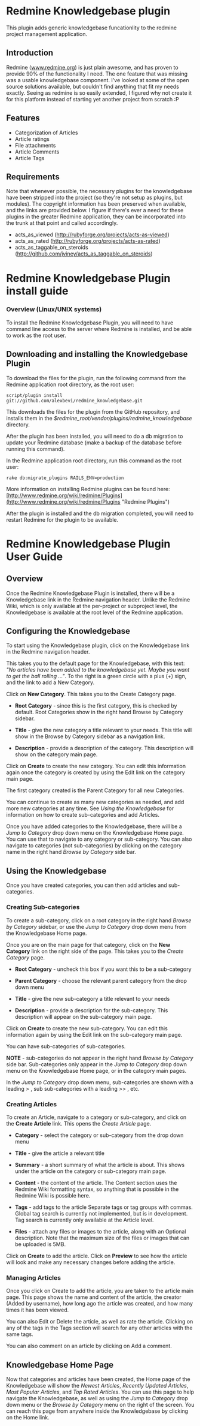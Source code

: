 # Redmine Knowledgebase plugin

This plugin adds generic knowledgebase funcationlity to the redmine project management application.

## Introduction

Redmine (www.redmine.org) is just plain awesome, and has proven to provide 90% of the functionality I need. The one feature that was missing was a usable knowledgebase component. I've looked at some of the open source solutions available, but couldn't find anything that fit my needs exactly. Seeing as redmine is so easily extended, I figured why not create it for this platform instead of starting yet another project from scratch :P

## Features

* Categorization of Articles
* Article ratings
* File attachments
* Article Comments
* Article Tags

## Requirements

Note that whenever possible, the necessary plugins for the knowledgebase have been stripped into the project (so they're not setup as plugins, but modules). The copyright information has been preserved when available, and the links are provided below.
I figure if there's ever a need for these plugins in the greater Redmine application, they can be incorporated into the trunk at that point and called accordingly.

* acts_as_viewed (http://rubyforge.org/projects/acts-as-viewed)
* acts_as_rated (http://rubyforge.org/projects/acts-as-rated)
* acts_as_taggable_on_steroids (http://github.com/jviney/acts_as_taggable_on_steroids)

# Redmine Knowledgebase Plugin install guide

### Overview (Linux/UNIX systems)

To install the Redmine Knowledgebase Plugin, you will need to have
command line access to the server where Redmine is installed, and be able to work as the root user.


## Downloading and installing the Knowledgebase Plugin

To download the files for the plugin, run the following command from the
Redmine application root directory, as the root user:

<pre><code>script/plugin install git://github.com/alexbevi/redmine_knowledgebase.git</code></pre>

This downloads the files for the plugin from the GitHub repository, and
installs them in the *$redmine\_root/vendor/plugins/redmine\_knowledgebase*
directory.

After the plugin has been installed, you will need to do a db migration
to update your Redmine database (make a backup of the database before
running this command).

In the Redmine application root directory, run this command as the root
user:

<pre><code>rake db:migrate_plugins RAILS_ENV=production</code></pre>


More information on installing Redmine plugins can be found here: [http://www.redmine.org/wiki/redmine/Plugins](http://www.redmine.org/wiki/redmine/Plugins "Redmine Plugins")


After the plugin is installed and the db migration completed, you will
need to restart Redmine for the plugin to be available.

# Redmine Knowledgebase Plugin User Guide

## Overview

Once the Redmine Knowledgebase Plugin is installed, there will be a
Knowledgebase link in the Redmine navigation header. Unlike the Redmine
Wiki, which is only available at the per-project or subproject level,
the Knowledgebase is available at the root level of the Redmine
application.

## Configuring the Knowledgebase

To start using the Knowledgebase plugin, click on the Knowledgebase link
in the Redmine navigation header.

This takes you to the default page for
the Knowledgebase, with this text: *"No articles have been added to the
knowledgebase yet. Maybe you want to get the ball rolling ..."*. To the
right is a green circle with a plus (+) sign, and the link to add a New
Category.

Click on **New Category**. This takes you to the Create Category page.

* **Root Category** - since this is the first category, this is checked by
default. Root Categories show in the right hand Browse by Category
sidebar.

* **Title** - give the new category a title relevant to your needs. This title
will show in the Browse by Category sidebar as a navigation link.

* **Description** - provide a description of the category. This description
will show on the category main page.

Click on **Create** to create the new category. You can edit this
information again once the category is created by using the Edit link on
the category main page.

The first category created is the Parent Category for all new
Categories.

You can continue to create as many new categories as needed, and add
more new categories at any time. See *Using
the Knowledgebase* for information on how to create sub-categories and add
Articles.

Once you have added categories to the Knowledgebase, there will be a
*Jump to Category* drop down menu on the Knowledgebase Home page. You can
use that to navigate to any category or sub-category. You can also
navigate to categories (not sub-categories) by clicking on the category
name in the right hand *Browse by Category* side bar.


## Using the Knowledgebase

Once you have created categories, you can then add articles and
sub-categories.

### Creating Sub-categories

To create a sub-category, click on a root category in the right hand
*Browse by Category* sidebar, or use the *Jump to Category* drop down menu
from the Knowledgebase Home page.

Once you are on the main page for that category, click on the **New
Category** link on the right side of the page. This takes you to the
*Create Category* page.

* **Root Category** - uncheck this box if you want this to be a sub-category

* **Parent Category** - choose the relevant parent category from the drop down
menu

* **Title** - give the new sub-category a title relevant to your needs

* **Description** - provide a description for the sub-category. This
description will appear on the sub-category main page.

Click on **Create** to create the new sub-category. You can edit this
information again by using the Edit link on the sub-category main page.

You can have sub-categories of sub-categories.

**NOTE** - sub-categories do not appear in the right hand *Browse by Category*
side bar. Sub-categories only appear in the *Jump to Category* drop down
menu on the Knowledgebase Home page, or in the category main pages.

In the *Jump to Category* drop down menu, sub-categories are shown with a
leading > , sub sub-categories with a leading >> , etc.


### Creating Articles

To create an Article, navigate to a category or sub-category, and click
on the **Create Article** link. This opens the *Create Article* page.

* **Category** - select the category or sub-category from the drop down menu

* **Title** - give the article a relevant title

* **Summary** - a short summary of what the article is about. This shows under
the article on the category or sub-category main page.

* **Content** - the content of the article. The Content section uses the
Redmine Wiki formatting syntax, so anything that is possible in the
Redmine Wiki is possible here.

* **Tags** - add tags to the article Separate tags or tag groups with commas. Global tag search is currently not implemented, but is in development. Tag search is currently only available at the Article level.

* **Files** - attach any files or images to the article, along with an Optional description. Note that the maximum size of the files or images that can be uploaded is 5MB.

Click on **Create** to add the article. Click on **Preview** to see how the article will look and make any necessary changes before adding the article.

### Managing Articles

Once you click on Create to add the article, you are taken to the article main page. This page shows the name and content of the article, the creator (Added by username), how long ago the article was created, and how many times it has been viewed.

You can also Edit or Delete the article, as well as rate the article. Clicking on any of the tags in the Tags section will search for any other articles with the same tags.

You can also comment on an article by clicking on Add a comment.

## Knowledgebase Home Page

Now that categories and articles have been created, the Home page of the Knowledgebase will show the *Newest Articles*, *Recently Updated Articles*, *Most Popular Articles*, and *Top Rated Articles*. You can use this page to help navigate the Knowledgebase, as well as using the *Jump to Category* drop down menu or the *Browse by Category* menu on the right of the screen. You can reach this page from anywhere inside the Knowledgebase by clicking on the Home link.

